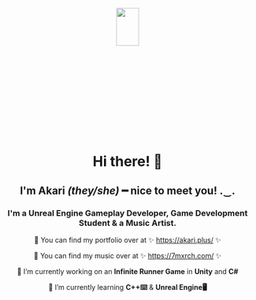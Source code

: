 <center>
  <p align="center" width="100%"><img src="white-black pfp transparent.png" style="width: 30%; max-width: 256px; max-height: 256px;"></p>


# Hi there! 👋


## I'm Akari *(they/she)* ━ nice to meet you! .‿.


### I'm a Unreal Engine Gameplay Developer, Game Development Student & a Music Artist.

📖 You can find my portfolio over at ✨ https://akari.plus/ ✨

🎵 You can find my music over at ✨ https://7mxrch.com/ ✨

🔭 I’m currently working on an **Infinite Runner Game** in **Unity** and **C#**

🌱 I’m currently learning **C++⌨️** & **Unreal Engine🖥️**



</center>
